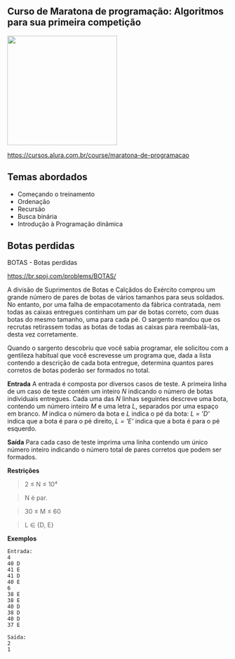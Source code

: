 Curso de Maratona de programação: Algoritmos para sua primeira competição
---------
<img src="https://www.alura.com.br/assets/api/cursos/maratona-de-programacao.svg" data-canonical-src="https://www.alura.com.br/assets/api/cursos/maratona-de-programacao.svg" width="250" height="250" />

https://cursos.alura.com.br/course/maratona-de-programacao

## Temas abordados
* Começando o treinamento
* Ordenação
* Recursão
* Busca binária
* Introdução à Programação dinâmica


## Botas perdidas
BOTAS - Botas perdidas

https://br.spoj.com/problems/BOTAS/

A divisão de Suprimentos de Botas e Calçãdos do Exército comprou um grande número de pares de botas de vários tamanhos para seus soldados. No entanto, por uma falha de empacotamento da fábrica contratada, nem todas as caixas entregues continham um par de botas correto, com duas botas do mesmo tamanho, uma para cada pé. O sargento mandou que os recrutas retirassem todas as botas de todas as caixas para reembalá-las, desta vez corretamente.

Quando o sargento descobriu que você sabia programar, ele solicitou com a gentileza habitual que você escrevesse um programa que, dada a lista contendo a descrição de cada bota entregue, determina quantos pares corretos de botas poderão ser formados no total.


**Entrada**
A entrada é composta por diversos casos de teste. A primeira linha de um caso de teste contém um inteiro *N* indicando o número de botas individuais entregues. Cada uma das *N* linhas seguintes descreve uma bota, contendo um número inteiro *M* e uma letra *L*, separados por uma espaço em branco. *M* indica o número da bota e *L* indica o pé da bota: *L = 'D'* indica que a bota é para o pé direito, *L = 'E'* indica que a bota é para o pé esquerdo.


**Saída**
Para cada caso de teste imprima uma linha contendo um único número inteiro indicando o número total de pares corretos que podem ser formados.


**Restrições**
> 2 ≤ N ≤ 10⁴

> N é par.

> 30 ≤ M ≤ 60

> L ∈ {D, E}


**Exemplos**

```
Entrada:
4
40 D
41 E
41 D
40 E
6
38 E
38 E
40 D
38 D
40 D
37 E

Saída:
2
1
````
